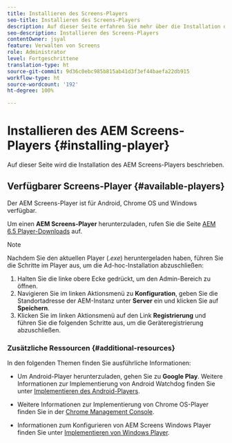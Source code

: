 ```yaml
---
title: Installieren des Screens-Players
seo-title: Installieren des Screens-Players
description: Auf dieser Seite erfahren Sie mehr über die Installation des verfügbaren AEM Screens-Players.
seo-description: Installieren des Screens-Players
contentOwner: jsyal
feature: Verwalten von Screens
role: Administrator
level: Fortgeschrittene
translation-type: ht
source-git-commit: 9d36c0ebc985b815ab41d3f3ef44baefa22db915
workflow-type: ht
source-wordcount: '192'
ht-degree: 100%

---
```



# Installieren des AEM Screens-Players {#installing-player}

Auf dieser Seite wird die Installation des AEM Screens-Players beschrieben.

## Verfügbarer Screens-Player {#available-players}

Der AEM Screens-Player ist für Android, Chrome OS und Windows verfügbar.

Um einen **AEM Screens-Player** herunterzuladen, rufen Sie die Seite [AEM 6.5 Player-Downloads](https://download.macromedia.com/screens/) auf.

>[!NOTE]
>
>Nachdem Sie den aktuellen Player (*.exe*) heruntergeladen haben, führen Sie die Schritte im Player aus, um die Ad-hoc-Installation abzuschließen:
>
>1. Halten Sie die linke obere Ecke gedrückt, um den Admin-Bereich zu öffnen.
>1. Navigieren Sie im linken Aktionsmenü zu **Konfiguration**, geben Sie die Standortadresse der AEM-Instanz unter **Server** ein und klicken Sie auf **Speichern**.
>1. Klicken Sie im linken Aktionsmenü auf den Link **Registrierung** und führen Sie die folgenden Schritte aus, um die Geräteregistrierung abzuschließen.


### Zusätzliche Ressourcen {#additional-resources}

In den folgenden Themen finden Sie ausführliche Informationen:

* Um Android-Player herunterzuladen, gehen Sie zu **Google Play**. Weitere Informationen zur Implementierung von Android Watchdog finden Sie unter [Implementieren des Android-Players](implementing-android-player.md).

* Weitere Informationen zur Implementierung von Chrome OS-Player finden Sie in der [Chrome Management Console](implementing-chrome-os-player.md).

* Informationen zum Konfigurieren von AEM Screens Windows Player finden Sie unter [Implementieren von Windows Player](implementing-windows-player.md).